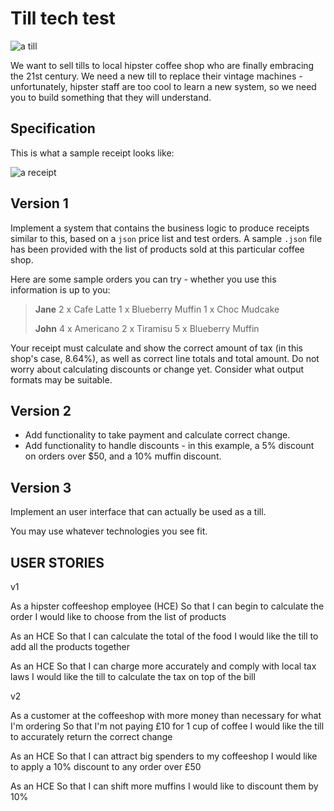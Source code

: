 Till tech test
==============

![a till](/images/till.jpg)

We want to sell tills to local hipster coffee shop who are finally embracing the 21st century. We need a new till to replace their vintage machines - unfortunately, hipster staff are too cool to learn a new system, so we need you to build something that they will understand.

Specification
-------------

This is what a sample receipt looks like:

![a receipt](/images/receipt.jpg)


Version 1
---------

Implement a system that contains the business logic to produce receipts similar to this, based on a `json` price list and test orders. A sample `.json` file has been provided with the list of products sold at this particular coffee shop.

Here are some sample orders you can try - whether you use this information is up to you:

> **Jane**
> 2 x Cafe Latte
> 1 x Blueberry Muffin
> 1 x Choc Mudcake
>
> **John**
> 4 x Americano
> 2 x Tiramisu
> 5 x Blueberry Muffin

Your receipt must calculate and show the correct amount of tax (in this shop's case, 8.64%), as well as correct line totals and total amount. Do not worry about calculating discounts or change yet. Consider what output formats may be suitable.

Version 2
---------

- Add functionality to take payment and calculate correct change.
- Add functionality to handle discounts - in this example, a 5% discount on orders over $50, and a 10% muffin discount.

Version 3
---------

Implement an user interface that can actually be used as a till.

You may use whatever technologies you see fit.


USER STORIES
------------

v1

As a hipster coffeeshop employee (HCE)
So that I can begin to calculate the order
I would like to choose from the list of products

As an HCE
So that I can calculate the total of the food
I would like the till to add all the products together

As an HCE
So that I can charge more accurately and comply with local tax laws
I would like the till to calculate the tax on top of the bill


v2

As a customer at the coffeeshop with more money than necessary for what I'm ordering
So that I'm not paying £10 for 1 cup of coffee
I would like the till to accurately return the correct change

As an HCE
So that I can attract big spenders to my coffeeshop
I would like to apply a 10% discount to any order over £50

As an HCE
So that I can shift more muffins
I would like to discount them by 10%













